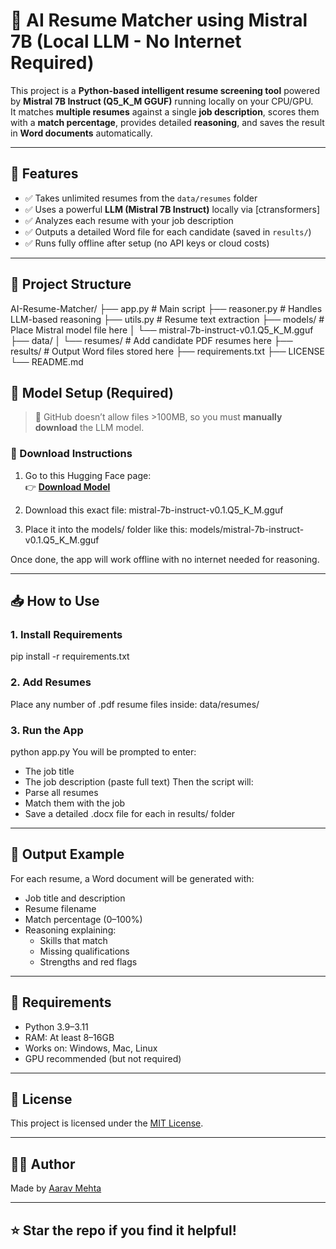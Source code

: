 # 🤖 AI Resume Matcher using Mistral 7B (Local LLM - No Internet Required)

This project is a **Python-based intelligent resume screening tool** powered by **Mistral 7B Instruct (Q5_K_M GGUF)** running locally on your CPU/GPU.  
It matches **multiple resumes** against a single **job description**, scores them with a **match percentage**, provides detailed **reasoning**, and saves the result in **Word documents** automatically.

---

## 🚀 Features

- ✅ Takes unlimited resumes from the `data/resumes` folder
- ✅ Uses a powerful **LLM (Mistral 7B Instruct)** locally via [ctransformers]
- ✅ Analyzes each resume with your job description
- ✅ Outputs a detailed Word file for each candidate (saved in `results/`)
- ✅ Runs fully offline after setup (no API keys or cloud costs)

---

## 📂 Project Structure

AI-Resume-Matcher/
├── app.py                   # Main script
├── reasoner.py              # Handles LLM-based reasoning
├── utils.py                 # Resume text extraction
├── models/                  # Place Mistral model file here
│   └── mistral-7b-instruct-v0.1.Q5_K_M.gguf
├── data/
│   └── resumes/             # Add candidate PDF resumes here
├── results/                 # Output Word files stored here
├── requirements.txt
├── LICENSE
└── README.md

## 🧠 Model Setup (Required)

> 📌 GitHub doesn’t allow files >100MB, so you must **manually download** the LLM model.

### 🔽 Download Instructions

1. Go to this Hugging Face page:  
   👉 **[Download Model](https://huggingface.co/TheBloke/Mistral-7B-Instruct-v0.1-GGUF)**

2. Download this exact file:
   mistral-7b-instruct-v0.1.Q5_K_M.gguf

3. Place it into the models/ folder like this:
   models/mistral-7b-instruct-v0.1.Q5_K_M.gguf

Once done, the app will work offline with no internet needed for reasoning.

---

## 📥 How to Use

### 1. Install Requirements
pip install -r requirements.txt

### 2. Add Resumes
Place any number of .pdf resume files inside:
data/resumes/

### 3. Run the App
python app.py
You will be prompted to enter:
- The job title  
- The job description (paste full text)
Then the script will:
- Parse all resumes  
- Match them with the job  
- Save a detailed .docx file for each in results/ folder

---

## 📄 Output Example
For each resume, a Word document will be generated with:
- Job title and description  
- Resume filename  
- Match percentage (0–100%)  
- Reasoning explaining:
  - Skills that match
  - Missing qualifications
  - Strengths and red flags

---

## 📄 Requirements
- Python 3.9–3.11
- RAM: At least 8–16GB
- Works on: Windows, Mac, Linux
- GPU recommended (but not required)

---

## 🪪 License
This project is licensed under the [MIT License](LICENSE).

---

## 👨‍💻 Author
Made by [Aarav Mehta](https://github.com/AaravMehta-07)

---

## ⭐ Star the repo if you find it helpful!
